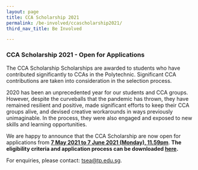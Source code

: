 ```yaml
---
layout: page
title: CCA Scholarship 2021
permalink: /be-involved/ccascholarship2021/
third_nav_title: Be Involved

---
```

### CCA Scholarship 2021 - Open for Applications

The CCA Scholarship Scholarships are awarded to students who have contributed significantly to CCAs in the Polytechnic. Significant CCA contributions are taken into consideration in the selection process.

2020 has been an unprecedented year for our students and CCA groups. However, despite the curveballs that the pandemic has thrown, they have remained resilient and positive, made significant efforts to keep their CCA groups alive, and devised creative workarounds in ways previously unimaginable. In the process, they were also engaged and exposed to new skills and learning opportunities. 

We are happy to announce that the CCA Scholarship are now open for applications from <b><u>7 May 2021 to 7 June 2021 (Monday), 11.59pm</u></b>. <b>The eligibility criteria and application process can be downloaded [here](https://github.com/isomerpages/tp-vc/raw/staging/images/attachment/ccascholarshipcriteria.pdf).</b><br>

For enquiries, please contact: <a href="mailto:tsea@tp.edu.sg">tsea@tp.edu.sg</a>.
